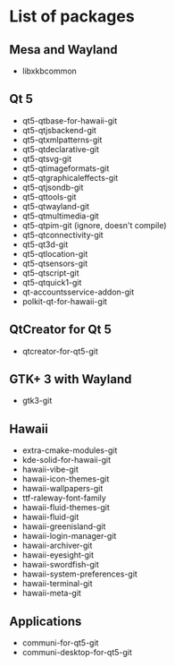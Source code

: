 # List of packages

## Mesa and Wayland

* libxkbcommon

## Qt 5

* qt5-qtbase-for-hawaii-git
* qt5-qtjsbackend-git
* qt5-qtxmlpatterns-git
* qt5-qtdeclarative-git
* qt5-qtsvg-git
* qt5-qtimageformats-git
* qt5-qtgraphicaleffects-git
* qt5-qtjsondb-git
* qt5-qttools-git
* qt5-qtwayland-git
* qt5-qtmultimedia-git
* qt5-qtpim-git (ignore, doesn't compile)
* qt5-qtconnectivity-git
* qt5-qt3d-git
* qt5-qtlocation-git
* qt5-qtsensors-git
* qt5-qtscript-git
* qt5-qtquick1-git
* qt-accountsservice-addon-git
* polkit-qt-for-hawaii-git

## QtCreator for Qt 5

* qtcreator-for-qt5-git

## GTK+ 3 with Wayland

* gtk3-git

## Hawaii

* extra-cmake-modules-git
* kde-solid-for-hawaii-git
* hawaii-vibe-git
* hawaii-icon-themes-git
* hawaii-wallpapers-git
* ttf-raleway-font-family
* hawaii-fluid-themes-git
* hawaii-fluid-git
* hawaii-greenisland-git
* hawaii-login-manager-git
* hawaii-archiver-git
* hawaii-eyesight-git
* hawaii-swordfish-git
* hawaii-system-preferences-git
* hawaii-terminal-git
* hawaii-meta-git

## Applications

* communi-for-qt5-git
* communi-desktop-for-qt5-git
